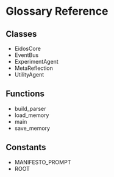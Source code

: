 # Glossary Reference

## Classes
- EidosCore
- EventBus
- ExperimentAgent
- MetaReflection
- UtilityAgent

## Functions
- build_parser
- load_memory
- main
- save_memory

## Constants
- MANIFESTO_PROMPT
- ROOT
